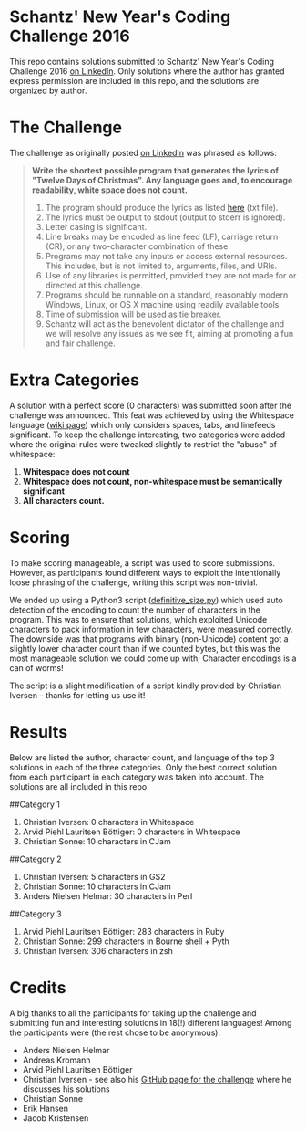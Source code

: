 # Schantz' New Year's Coding Challenge 2016
This repo contains solutions submitted to Schantz' New Year's Coding Challenge 2016 [on LinkedIn](https://www.linkedin.com/pulse/new-years-coding-challenge-espen-h%C3%B8jsgaard).
Only solutions where the author has granted express permission are included in this repo, and the solutions are organized by author.


# The Challenge
The challenge as originally posted [on LinkedIn](https://www.linkedin.com/pulse/new-years-coding-challenge-espen-h%C3%B8jsgaard) was phrased as follows:

> **Write the shortest possible program that generates the lyrics of "Twelve Days of Christmas". Any language goes and, to encourage readability, white space does not count.**
> 
> 1. The program should produce the lyrics as listed [here](http://espen.dk/12_days_of_christmas.txt) (txt file).
> 2. The lyrics must be output to stdout (output to stderr is ignored).
> 3. Letter casing is significant.
> 4. Line breaks may be encoded as line feed (LF), carriage return (CR), or any two-character combination of these.
> 5. Programs may not take any inputs or access external resources. This includes, but is not limited to, arguments, files, and URIs.
> 6. Use of any libraries is permitted, provided they are not made for or directed at this challenge.
> 7. Programs should be runnable on a standard, reasonably modern Windows, Linux, or OS X machine using readily available tools.
> 8. Time of submission will be used as tie breaker.
> 9. Schantz will act as the benevolent dictator of the challenge and we will resolve any issues as we see fit, aiming at promoting a fun and fair challenge. 


# Extra Categories
A solution with a perfect score (0 characters) was submitted soon after the challenge was announced. This feat was achieved by using the Whitespace language ([wiki page](https://en.wikipedia.org/wiki/Whitespace_(programming_language))) which only considers spaces, tabs, and linefeeds significant.
To keep the challenge interesting, two categories were added where the original rules were tweaked slightly to restrict the "abuse" of whitespace:

1. **Whitespace does not count**
2. **Whitespace does not count, non-whitespace must be semantically significant**
3. **All characters count.**


# Scoring
To make scoring manageable, a script was used to score submissions. However, as participants found different ways to exploit the intentionally loose phrasing of the challenge, writing this script was non-trivial.

We ended up using a Python3 script ([definitive_size.py](./definitive_size.py)) which used auto detection of the encoding to count the number of characters in the program. This was to ensure that solutions, which exploited Unicode characters to pack information in few characters, were measured correctly. The downside was that programs with binary (non-Unicode) content got a slightly lower character count than if we counted bytes, but this was the most manageable solution we could come up with; Character encodings is a can of worms!

The script is a slight modification of a script kindly provided by Christian Iversen – thanks for letting us use it!


# Results
Below are listed the author, character count, and language of the top 3 solutions in each of the three categories. Only the best correct solution from each participant in each category was taken into account. The solutions are all included in this repo.

##Category 1
1. Christian Iversen: 0 characters in Whitespace
2. Arvid Piehl Lauritsen Böttiger: 0 characters in Whitespace
3. Christian Sonne: 10 characters in CJam
 
##Category 2
1. Christian Iversen: 5 characters in GS2
2. Christian Sonne: 10 characters in CJam
3. Anders Nielsen Helmar: 30 characters in Perl

##Category 3
1. Arvid Piehl Lauritsen Böttiger: 283 characters in Ruby
2. Christian Sonne: 299 characters in Bourne shell + Pyth
3. Christian Iversen: 306 characters in zsh


# Credits
A big thanks to all the participants for taking up the challenge and submitting fun and interesting solutions in 18(!) different languages!
Among the participants were (the rest chose to be anonymous):

* Anders Nielsen Helmar
* Andreas Kromann
* Arvid Piehl Lauritsen Böttiger
* Christian Iversen - see also his [GitHub page for the challenge](https://github.com/chrivers/xmas-challenge) where he discusses his solutions
* Christian Sonne
* Erik Hansen
* Jacob Kristensen
